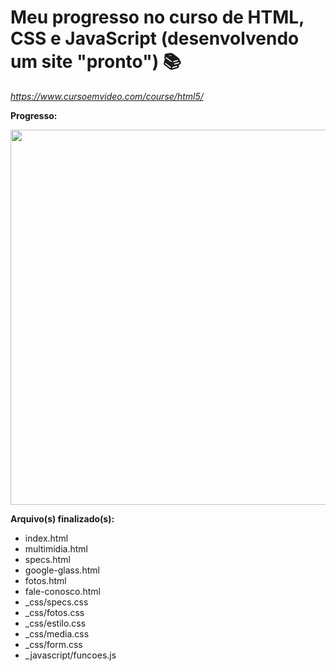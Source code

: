 # Meu progresso no curso de HTML, CSS e JavaScript (desenvolvendo um site "pronto") :books:

_https://www.cursoemvideo.com/course/html5/_



**Progresso:**

<div align="center">
    <img src="https://prnt.sc/7KeS4MN0BZUZ" width="600px"/>
</div>

**Arquivo(s) finalizado(s):**

- index.html
- multimidia.html
- specs.html
- google-glass.html
- fotos.html
- fale-conosco.html
- _css/specs.css
- _css/fotos.css
- _css/estilo.css
- _css/media.css
- _css/form.css
- _javascript/funcoes.js

